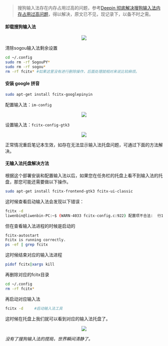 > 搜狗输入法存在内存占用过高的问题，参考[Deepin 彻底解决搜狗输入法内存占用过高问题](https://www.oubayun.com/deepin-che-di-jie-jue-sou-gou-shu-ru-fa-nei-cun-zhan-yong-guo-gao-wen-ti.html)，得以解决，原文已不见，现记录下，以备不时之需。

#### 卸载搜狗输入法

<div align="center"><img src="https://i.imgur.com/mEWoZr5.png"/></div>

清除sogou输入法剩余设置

```bash
cd ~/.config
sudo rm -rf SogouPY*
sudo rm -rf sogou*
rm -rf fcitx* #如果这里没有进行删除操作，后面处理就相对来说比较麻烦。
```

<h4 >安装 google 拼音</h4>

```bash
sudo apt-get install fcitx-googlepinyin
```

配置输入法：`im-config`

<div align="center"><img src="https://i.imgur.com/BC3x2tU.png"/></div>

设置输入法：`fcitx-config-gtk3`

<div align="center"><img src="https://i.imgur.com/1GONAgq.png"/></div>

正常情况重启笔记本生效，如存在无法显示输入法托盘问题，可通过下面的方法解决。

<h4 >无输入法托盘解决方法</h4>

根据这个部署安装和配置输入法以后，如果您在任务栏的托盘上看不到输入法的托盘，那您可能还需要做以下操作。
```bash
sudo apt-get install fcitx-frontend-gtk3 fcitx-ui-classic
```
这时候查看启动输入法会发现以下错误：
```bash
fcitx -d
liwenbin@liwenbin-PC:~$ (WARN-4033 fcitx-config.c:922) 配置项不合法:  行150 缺少’=’
```
但在查看输入法进程的时候是启动的
```bash
fcitx-autostart
Fcitx is running correctly.
ps -ef | grep fcitx
```
这时候结束对应的输入法进程
```bash
pidof fcitx|xargs kill
```
再删除对应的fcitx目录
```bash
cd ~/.config
rm -rf fcitx*
```
再启动对应输入法
```bash
fcitx -d     #启动输入法工具
```
这时候在托盘上我们就可以看到对应的输入法托盘了。

<div align="center"><img src="https://i.imgur.com/ShzrxTQ.png"/></div>

*没有了搜狗输入法的搅局，世界瞬间清静了。*

